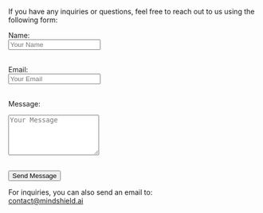 If you have any inquiries or questions, feel free to reach out to us using the following form:

<form action="https://formspree.io/f/mblrbnrb" method="POST">
  <label for="name">Name:</label><br>
  <input type="text" id="name" name="name"  placeholder="Your Name"><br><br>

  <label for="email">Email:</label><br>
  <input type="email" id="email" name="_replyto" placeholder="Your Email"><br><br>

  <label for="message">Message:</label><br>
  <textarea id="message" name="message" rows="5" placeholder="Your Message"></textarea><br><br>

  <button type="submit">Send Message</button>
</form>


For inquiries, you can also send an email to:  
[contact@mindshield.ai](mailto:d.ghiathi@mindshield.ai)  

